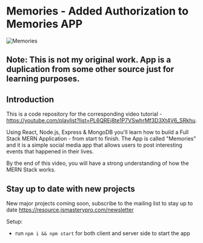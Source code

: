 # Memories - Added Authorization to Memories APP

![Memories](https://i.ibb.co/Y8YWHWX/Memo2.png)

## Note: This is not my original work. App is a duplication from some other source just for learning purposes.

## Introduction
This is a code repository for the corresponding video tutorial - https://youtube.com/playlist?list=PL6QREj8te1P7VSwhrMf3D3Xt4V6_SRkhu.

Using React, Node.js, Express & MongoDB you'll learn how to build a Full Stack MERN Application - from start to finish. The App is called "Memories" and it is a simple social media app that allows users to post interesting events that happened in their lives.

By the end of this video, you will have a strong understanding of how the MERN Stack works.

## Stay up to date with new projects
New major projects coming soon, subscribe to the mailing list to stay up to date https://resource.jsmasterypro.com/newsletter

Setup:
- run ```npm i && npm start``` for both client and server side to start the app
